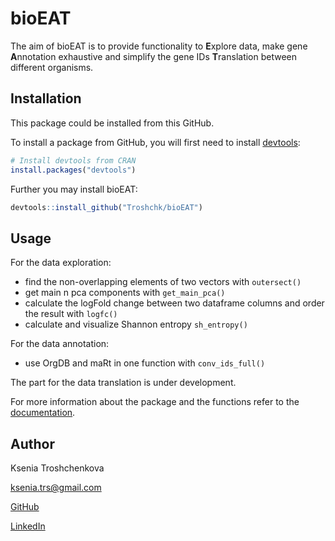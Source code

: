 # bioEAT

The aim of bioEAT is to provide functionality to **E**xplore data, make gene **A**nnotation exhaustive and simplify the gene IDs **T**ranslation between different organisms.

## Installation

This package could be installed from this GitHub. 

To install a package from GitHub, you will first need to install [devtools](https://github.com/r-lib/devtools):
```R
# Install devtools from CRAN
install.packages("devtools")
```

Further you  may install bioEAT:

```R
devtools::install_github("Troshchk/bioEAT")
```

## Usage

For the data exploration:
- find the non-overlapping elements of two vectors with ```outersect()```
- get main n pca components with ```get_main_pca()```
- calculate the logFold change between two dataframe columns and order the result with ```logfc()```
- calculate and visualize Shannon entropy ```sh_entropy()```

For the data annotation:
- use OrgDB and maRt in one function with ```conv_ids_full()```

The part for the data translation is under development.

For more information about the package and the functions refer to the [documentation](https://github.com/Troshchk/bioEAT/blob/main/bioEAT.pdf). 

## Author
Ksenia Troshchenkova

ksenia.trs@gmail.com

[GitHub](https://github.com/Troshchk)

[LinkedIn](https://www.linkedin.com/in/ksenia-troshchenkova/)
